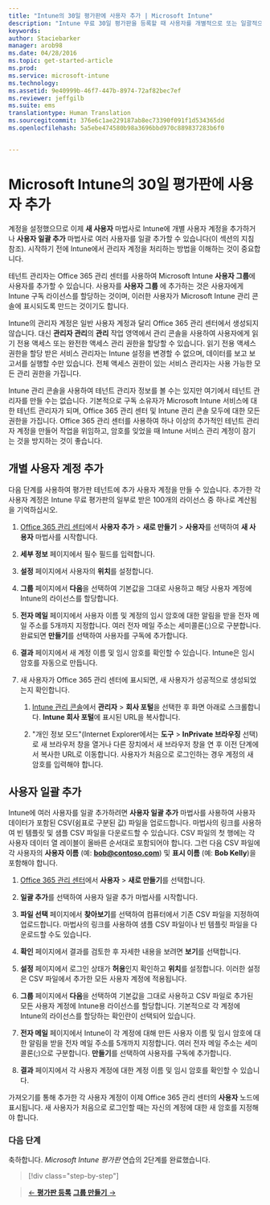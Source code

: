 ```yaml
---
title: "Intune의 30일 평가판에 사용자 추가 | Microsoft Intune"
description: "Intune 무료 30일 평가판을 등록할 때 사용자를 개별적으로 또는 일괄적으로 추가하는 방법"
keywords: 
author: Staciebarker
manager: arob98
ms.date: 04/28/2016
ms.topic: get-started-article
ms.prod: 
ms.service: microsoft-intune
ms.technology: 
ms.assetid: 9e40999b-46f7-447b-8974-72af82bec7ef
ms.reviewer: jeffgilb
ms.suite: ems
translationtype: Human Translation
ms.sourcegitcommit: 376e6c1ae229187ab8ec73390f091f1d534365dd
ms.openlocfilehash: 5a5ebe474580b98a3696bbd970c889837283b6f0


---
```


# Microsoft Intune의 30일 평가판에 사용자 추가
계정을 설정했으므로 이제 **새 사용자** 마법사로 Intune에 개별 사용자 계정을 추가하거나 **사용자 일괄 추가** 마법사로 여러 사용자를 일괄 추가할 수 있습니다(이 섹션의 지침 참조).  시작하기 전에 Intune에서 관리자 계정을 처리하는 방법을 이해하는 것이 중요합니다.

테넌트 관리자는 Office 365 관리 센터를 사용하여 Microsoft Intune **사용자 그룹**에 사용자를 추가할 수 있습니다. 사용자를 **사용자 그룹** 에 추가하는 것은 사용자에게 Intune 구독 라이선스를 할당하는 것이며, 이러한 사용자가 Microsoft Intune 관리 콘솔에 표시되도록 만드는 것이기도 합니다.

Intune의 관리자 계정은 일반 사용자 계정과 달리 Office 365 관리 센터에서 생성되지 않습니다. 대신 **관리자 관리**의 **관리** 작업 영역에서 관리 콘솔을 사용하여 사용자에게 읽기 전용 액세스 또는 완전한 액세스 관리 권한을 할당할 수 있습니다. 읽기 전용 액세스 권한을 할당 받은 서비스 관리자는 Intune 설정을 변경할 수 없으며, 데이터를 보고 보고서를 실행할 수만 있습니다. 전체 액세스 권한이 있는 서비스 관리자는 사용 가능한 모든 관리 권한을 가집니다.

Intune 관리 콘솔을 사용하여 테넌트 관리자 정보를 볼 수는 있지만 여기에서 테넌트 관리자를 만들 수는 없습니다. 기본적으로 구독 소유자가 Microsoft Intune 서비스에 대한 테넌트 관리자가 되며, Office 365 관리 센터 및 Intune 관리 콘솔 모두에 대한 모든 권한을 가집니다. Office 365 관리 센터를 사용하여 하나 이상의 추가적인 테넌트 관리자 계정을 만들어 작업을 위임하고, 암호를 잊었을 때 Intune 서비스 관리 계정이 잠기는 것을 방지하는 것이 좋습니다.

## 개별 사용자 계정 추가
다음 단계를 사용하여 평가판 테넌트에 추가 사용자 계정을 만들 수 있습니다. 추가한 각 사용자 계정은 Intune 무료 평가판의 일부로 받은 100개의 라이선스 중 하나로 계산됨을 기억하십시오.

1.  [Office 365 관리 센터](http://go.microsoft.com/fwlink/?LinkID=787455)에서 **사용자 추가** &gt; **새로 만들기** &gt; **사용자**를 선택하여 **새 사용자** 마법사를 시작합니다.

2.  **세부 정보** 페이지에서 필수 필드를 입력합니다.

3.  **설정** 페이지에서 사용자의 **위치**를 설정합니다.

4.  **그룹** 페이지에서 **다음**을 선택하여 기본값을 그대로 사용하고 해당 사용자 계정에 Intune의 라이선스를 할당합니다.

5.  **전자 메일** 페이지에서 사용자 이름 및 계정의 임시 암호에 대한 알림을 받을 전자 메일 주소를 5개까지 지정합니다. 여러 전자 메일 주소는 세미콜론(;)으로 구분합니다. 완료되면 **만들기**를 선택하여 사용자를 구독에 추가합니다.

6.  **결과** 페이지에서 새 계정 이름 및 임시 암호를 확인할 수 있습니다. Intune은 임시 암호를 자동으로 만듭니다.

7.  새 사용자가 Office 365 관리 센터에 표시되면, 새 사용자가 성공적으로 생성되었는지 확인합니다.

    1.  [Intune 관리 콘솔](https://manage.microsoft.com/)에서 **관리자** &gt; **회사 포털**을 선택한 후 화면 아래로 스크롤합니다. **Intune 회사 포털**에 표시된 URL을 복사합니다.

    2.  "개인 정보 모드"(Internet Explorer에서는 **도구** &gt; **InPrivate 브라우징** 선택)로 새 브라우저 창을 열거나 다른 장치에서 새 브라우저 창을 연 후 이전 단계에서 복사한 URL로 이동합니다. 사용자가 처음으로 로그인하는 경우 계정의 새 암호를 입력해야 합니다.

## 사용자 일괄 추가
Intune에 여러 사용자를 일괄 추가하려면 **사용자 일괄 추가** 마법사를 사용하여 사용자 데이터가 포함된 CSV(쉼표로 구분된 값) 파일을 업로드합니다. 마법사의 링크를 사용하여 빈 템플릿 및 샘플 CSV 파일을 다운로드할 수 있습니다. CSV 파일의 첫 행에는 각 사용자 데이터 열 레이블이 올바른 순서대로 포함되어야 합니다. 그런 다음 CSV 파일에 각 사용자의 **사용자 이름** (예: **bob@contoso.com**) 및 **표시 이름** (예: **Bob Kelly**)을 포함해야 합니다.

1.  [Office 365 관리 센터](http://go.microsoft.com/fwlink/?LinkID=787455)에서 **사용자** &gt; **새로 만들기**를 선택합니다.

2.  **일괄 추가**를 선택하여 사용자 일괄 추가 마법사를 시작합니다.

3.  **파일 선택** 페이지에서 **찾아보기**를 선택하여 컴퓨터에서 기존 CSV 파일을 지정하여 업로드합니다. 마법사의 링크를 사용하여 샘플 CSV 파일이나 빈 템플릿 파일을 다운로드할 수도 있습니다.

4.  **확인** 페이지에서 결과를 검토한 후 자세한 내용을 보려면 **보기**를 선택합니다.

5.  **설정** 페이지에서 로그인 상태가 **허용**인지 확인하고 **위치**를 설정합니다. 이러한 설정은 CSV 파일에서 추가한 모든 사용자 계정에 적용됩니다.

6.  **그룹** 페이지에서 **다음**을 선택하여 기본값을 그대로 사용하고 CSV 파일로 추가된 모든 사용자 계정에 Intune용 라이선스를 할당합니다. 기본적으로 각 계정에 Intune의 라이선스를 할당하는 확인란이 선택되어 있습니다.

7.  **전자 메일** 페이지에서 Intune이 각 계정에 대해 만든 사용자 이름 및 임시 암호에 대한 알림을 받을 전자 메일 주소를 5개까지 지정합니다. 여러 전자 메일 주소는 세미콜론(;)으로 구분합니다. **만들기**를 선택하여 사용자를 구독에 추가합니다.

8.  **결과** 페이지에서 각 사용자 계정에 대한 계정 이름 및 임시 암호를 확인할 수 있습니다.

가져오기를 통해 추가한 각 사용자 계정이 이제 Office 365 관리 센터의 **사용자** 노드에 표시됩니다. 새 사용자가 처음으로 로그인할 때는 자신의 계정에 대한 새 암호를 지정해야 합니다.

### 다음 단계
축하합니다. *Microsoft Intune 평가판* 연습의 2단계를 완료했습니다.

>[!div class="step-by-step"]

>[&larr; **평가판 등록**](.\get-started-with-a-30-day-trial-of-microsoft-intune-step-1.md)     [**그룹 만들기** &rarr;](.\get-started-with-a-30-day-trial-of-microsoft-intune-step-3.md)  



<!--HONumber=Jul16_HO3-->


